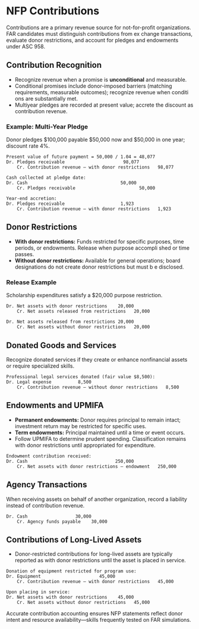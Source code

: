 # NFP Contributions

Contributions are a primary revenue source for not-for-profit organizations. FAR candidates must distinguish contributions from ex
change transactions, evaluate donor restrictions, and account for pledges and endowments under ASC 958.

## Contribution Recognition

- Recognize revenue when a promise is **unconditional** and measurable.
- Conditional promises include donor-imposed barriers (matching requirements, measurable outcomes); recognize revenue when conditi
  ons are substantially met.
- Multiyear pledges are recorded at present value; accrete the discount as contribution revenue.

### Example: Multi-Year Pledge

Donor pledges $100,000 payable $50,000 now and $50,000 in one year; discount rate 4%.

```text
Present value of future payment = 50,000 / 1.04 = 48,077
Dr. Pledges receivable                      98,077
    Cr. Contribution revenue – with donor restrictions   98,077

Cash collected at pledge date:
Dr. Cash                                   50,000
    Cr. Pledges receivable                        50,000

Year-end accretion:
Dr. Pledges receivable                     1,923
    Cr. Contribution revenue – with donor restrictions   1,923
```

## Donor Restrictions

- **With donor restrictions:** Funds restricted for specific purposes, time periods, or endowments. Release when purpose accompli
  shed or time passes.
- **Without donor restrictions:** Available for general operations; board designations do not create donor restrictions but must b
  e disclosed.

### Release Example

Scholarship expenditures satisfy a $20,000 purpose restriction.

```text
Dr. Net assets with donor restrictions    20,000
    Cr. Net assets released from restrictions   20,000

Dr. Net assets released from restrictions 20,000
    Cr. Net assets without donor restrictions   20,000
```

## Donated Goods and Services

Recognize donated services if they create or enhance nonfinancial assets or require specialized skills.

```text
Professional legal services donated (fair value $8,500):
Dr. Legal expense          8,500
    Cr. Contribution revenue – without donor restrictions   8,500
```

## Endowments and UPMIFA

- **Permanent endowments:** Donor requires principal to remain intact; investment return may be restricted for specific uses.
- **Term endowments:** Principal maintained until a time or event occurs.
- Follow UPMIFA to determine prudent spending. Classification remains with donor restrictions until appropriated for expenditure.

```text
Endowment contribution received:
Dr. Cash                                 250,000
    Cr. Net assets with donor restrictions – endowment   250,000
```

## Agency Transactions

When receiving assets on behalf of another organization, record a liability instead of contribution revenue.

```text
Dr. Cash                  30,000
    Cr. Agency funds payable    30,000
```

## Contributions of Long-Lived Assets

- Donor-restricted contributions for long-lived assets are typically reported as with donor restrictions until the asset is placed
  in service.

```text
Donation of equipment restricted for program use:
Dr. Equipment                      45,000
    Cr. Contribution revenue – with donor restrictions   45,000

Upon placing in service:
Dr. Net assets with donor restrictions    45,000
    Cr. Net assets without donor restrictions   45,000
```

Accurate contribution accounting ensures NFP statements reflect donor intent and resource availability—skills frequently tested on
FAR simulations.
